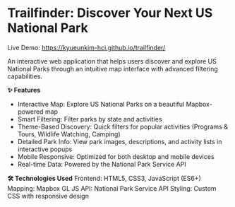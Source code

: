 # Trailfinder: Discover Your Next US National Park
Live Demo: https://kyueunkim-hci.github.io/trailfinder/

An interactive web application that helps users discover and explore US National Parks through an intuitive map interface with advanced filtering capabilities.

**✨ Features**
- Interactive Map: Explore US National Parks on a beautiful Mapbox-powered map
- Smart Filtering: Filter parks by state and activities
- Theme-Based Discovery: Quick filters for popular activities (Programs & Tours, Wildlife Watching, Camping)
- Detailed Park Info: View park images, descriptions, and activity lists in interactive popups
- Mobile Responsive: Optimized for both desktop and mobile devices
- Real-time Data: Powered by the National Park Service API

**🛠️ Technologies Used**
Frontend: HTML5, CSS3, JavaScript (ES6+)
Mapping: Mapbox GL JS
API: National Park Service API
Styling: Custom CSS with responsive design
